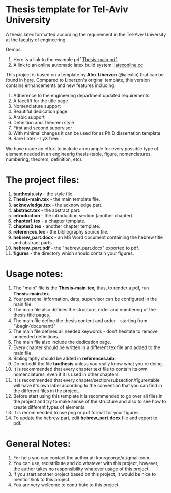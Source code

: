 # Thesis template for Tel-Aviv University
A thesis latex formatted according the requirement in the Tel-Aviv University at the faculty of engineering.

Demos:
1. Here is a link to the example pdf [Thesis-main.pdf](Thesis-main.pdf).
2. A link to an online automatic latex build system: [latexonline.cc](https://latexonline.cc/compile?git=https%3A%2F%2Fgithub.com%2Fkourgeorge%2Ftau-thesis-latex&target=Thesis-main.tex&command=pdflatex&trackId=1550154999186)

This project is based on a template by **Alex Liberzon** (@alexlib) that can be found in [here](https://github.com/alexlib/tau_thesis_lyx_template).
Compared to Liberzon's original template, this version contains enhancements and new features including:

1. Adherence to the engineering department updated requirements.
2. A facelift for the title page
3. Nomenclature support
4. Beautiful dedication page
4. Arabic support
5. Definition and Theorem style
6. First and second supervisor
7. With minimal changes it can be used for as Ph.D dissertation template
8. Bare Latex - LyX free.

We have made an effort to include an example for every possible type of element needed in an engineerig thesis (table, figure, nomenclatures, numbering, theorem, definition, etc).

**The project files:**
======

1. **tauthesis.sty** - the style file.
2. **Thesis-main.tex** - the main template file.
2. **acknowledge.tex** - the acknowledge part.
3. **abstract.tex** - the abstract part.
4. **introduction** - the introduction section (another chapter).
4. **chapter1.tex** - a chapter template.
5. **chapter2.tex** - another chapter template.
6. **references.tex** - the bibliography source file.
7. **hebrew_part.docx** - an MS Word document containing the hebrew title and abstract parts.
8. **hebrew_part.pdf** - the "hebrew_part.docx" exported to pdf.
7. **figures** - the directory which should contain your figures.

**Usage notes:**
======

1. The "main" file is the **Thesis-main.tex**, thus, to render a pdf, run **Thesis-main.tex**.
2. Your personal information, date, supervisor can be configured in the main file.
3. The main file also defines the structure, order and numbering of the thesis title pages.
4. The main file define the thesis content and order - starting from "\begin{document}"
5. The main file defines all needed keywords - don't hesitate to remove unneeded definitions.
6. The main file also include the dedication page.
6. Every chapter should be written in a different tex file and added to the main file.
7. Bibliography should be added in **references.bib**.
8. Do not edit the file **tauthesis** unless you really know what you're doing.
9. It is recommended that every chapter text file to contain its own nomenclatures, even if it is used in other chapters.
10. It is recommended that every chapter/section/subsection/figure/table will have it's own label according to the convention that you can find in the different files in the project.
10. Before start using this template it is recommended to go over all files in the project and try to make sense of the structure and also to see how to create different types of elements.
11. It is recommended to use png or pdf format for your figures.
12. To update the hebrew part, edit **hebrew_part.docx** file and export to pdf.

**General Notes:**
======

1. For help you can contact the author at: kourgeorge/at/gmail.com.
2. You can use, redistribute and do whatever with this project, however, the author takes no responsibility whatever usage of this project.
3. If you start another project based on this project, it would be nice to mention/link to this project.
4. You are very welcome to contribute to this project.
